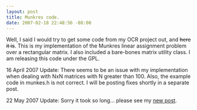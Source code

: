 ```yaml
---
layout: post
title: Munkres code.
date: 2007-02-18 22:48:56 -08:00
---
```


Well, I said I would try to get some code from my OCR project out, and <s>here it is</s>. This is my implementation of the Munkres linear assignment problem over a rectangular matrix. I also included a bare-bones matrix utility class. I am releasing this code under the GPL.

16 April 2007 Update: There seems to be an issue with my implementation when dealing with NxN matrices with N greater than 100. Also, the example code in munkes.h is not correct. I will be posting fixes shortly in a separate post.

22 May 2007 Update: Sorry it took so long... please see my <a href="/2007/05/22/munkres-code-v2/">new post</a>.
